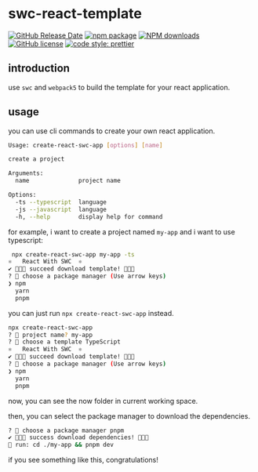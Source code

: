 # swc-react-template

[![GitHub Release Date](https://img.shields.io/github/release-date/tohsaka888/create-react-swc-app.svg?style=flat-square)](https://github.com/tohsaka888/create-react-swc-app/releases)
[![npm package](https://img.shields.io/npm/v/create-react-swc-app.svg?style=flat-square)](https://www.npmjs.org/package/create-react-swc-app)
[![NPM downloads](http://img.shields.io/npm/dm/create-react-swc-app.svg?style=flat-square)](https://npmjs.org/package/create-react-swc-app)
[![GitHub license](https://img.shields.io/github/license/mashape/apistatus.svg?style=flat-square)](https://github.com/tohsaka888/create-react-swc-app/blob/master/LICENSE)
[![code style: prettier](https://img.shields.io/badge/code_style-prettier-ff69b4.svg?style=flat-square)](https://github.com/prettier/prettier)

## introduction

use `swc` and `webpack5` to build the template for your react application.

## usage

you can use cli commands to create your own react application.

```bash
Usage: create-react-swc-app [options] [name]

create a project

Arguments:
  name              project name

Options:
  -ts --typescript  language
  -js --javascript  language
  -h, --help        display help for command
```

for example, i want to create a project named `my-app` and i want to use typescript:

```bash
 npx create-react-swc-app my-app -ts
⚛️   React With SWC  ⚛️
✔ 🎉🎉🎉 succeed download template! 🎉🎉🎉
? 🤔 choose a package manager (Use arrow keys)
❯ npm
  yarn
  pnpm
```

you can just run `npx create-react-swc-app` instead.

```bash
npx create-react-swc-app
? 🤔 project name? my-app
? 🤔 choose a template TypeScript
⚛️   React With SWC  ⚛️
✔ 🎉🎉🎉 succeed download template! 🎉🎉🎉
? 🤔 choose a package manager (Use arrow keys)
❯ npm
  yarn
  pnpm
```

now, you can see the now folder in current working space.

then, you can select the package manager to download the dependencies.

```bash
? 🤔 choose a package manager pnpm
✔ 🎉🎉🎉 success download dependencies! 🎉🎉🎉
🚀 run: cd ./my-app && pnpm dev
```

if you see something like this, congratulations!
